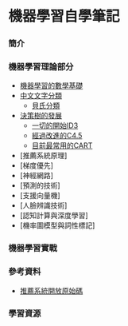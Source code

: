 # 機器學習自學筆記

### 簡介

### 機器學習理論部分
 - [機器學習的數學基礎](https://mirdex.github.io/Machine_Learning/機器學習的數學基礎.slides.html)
 - [中文文字分類](https://mirdex.github.io/Machine_Learning/中文文字分類.slides.html)
   - [貝氏分類](https://mirdex.github.io/Machine_Learning/簡單貝氏.slides.html)
 - [決策樹的發展](https://mirdex.github.io/Machine_Learning/決策樹.slides.html)
   - [一切的開始ID3](https://mirdex.github.io/Machine_Learning/ID3流程簡報.pptx)
   - [經過改進的C4.5](https://mirdex.github.io/Machine_Learning/C4.5詳細計算表.xlsx)
   - [目前最常用的CART](https://mirdex.github.io/Machine_Learning/CART流程簡報.pptx)
 - [推薦系統原理]
 - [梯度優先]
 - [神經網路]
 - [預測的技術]
 - [支援向量機]
 - [人臉辨識技術]
 - [認知計算與深度學習]
 - [機率圖模型與詞性標記]

### 機器學習實戰


### 參考資料
- [推薦系統開放原始碼](http://ibillxia.github.io/blog/2014/03/10/top-10-open-source-recommendation-systems/#tc_qz_original=691102124)
### 學習資源

